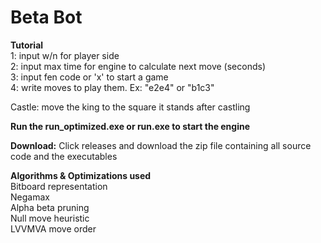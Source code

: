# Beta Bot

**Tutorial**  
1: input w/n for player side  
2: input max time for engine to calculate next move (seconds)  
3: input fen code or 'x' to start a game  
4: write moves to play them. Ex: "e2e4" or "b1c3"  

Castle: move the king to the square it stands after castling  

**Run the run_optimized.exe or run.exe to start the engine**

**Download:**
Click releases and download the zip file containing all source code and the executables

**Algorithms & Optimizations used**  
Bitboard representation  
Negamax  
Alpha beta pruning  
Null move heuristic  
LVVMVA move order  
